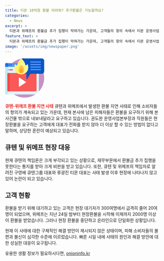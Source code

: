 ```yaml
---
title: 티몬 10억원 환불 어려워? 추가환불은 가능할까요?
categories:
  - News
excerpt: >
  티몬과 위메프의 환불금 추가 집행이 막혀가는 가운데, 고객들의 항의 속에서 티몬 운영사업본부장이 대표의 불참으로 고객들에게 눈물로 호소하며 안타까움을 토로했다. 특히 큐텐 재무쪽의 추가 집행 막힘으로 큐텐의 책임론이 부각되고, 피해자들의 항의로 현장 대기자가 줄어드는 상황이다. 구영배 큐텐그룹 대표와 류광진 티몬 대표는 사태 발생 이후 현장에서 나타나지 않고 있어 논란이 커지고 있다.
feature_text: >
  티몬과 위메프의 환불금 추가 집행이 막혀가는 가운데, 고객들의 항의 속에서 티몬 운영사업본부장이 대표의 불참으로 고객들에게 눈물로 호소하며 안타까움을 토로했다. 특히 큐텐 재무쪽의 추가 집행 막힘으로 큐텐의 책임론이 부각되고, 피해자들의 항의로 현장 대기자가 줄어드는 상황이다. 구영배 큐텐그룹 대표와 류광진 티몬 대표는 사태 발생 이후 현장에서 나타나지 않고 있어 논란이 커지고 있다.
image: '/assets/img/newspaper.png'
---
```


<p><img src="/assets/img/news.png" alt="rentncar 속보" /></p>

<p><b><span style="color: #ee2323;">큐텐-위메프 환불 지연 사태</span></b>
큐텐과 위메프에서 발생한 환불 지연 사태로 인해 소비자들의 항의가 계속되고 있는 가운데, 현재 본사에 남은 피해자들은 환불을 요구하기 위해 본사건물 밖으로 내보내달라고 요구하고 있습니다. 권도완 운영사업본부장과 직원들은 현장환불을 요구하는 고객에게 대표가 전화를 받지 않아 더 이상 할 수 있는 방법이 없다고 말하며, 상당한 혼란이 예상되고 있습니다.</p>

<h2 data-ke-size="size26">큐텐 및 위메프 현장 대응</h2>

<p>현재 큐텐의 책임론은 크게 부각되고 있는 상황으로, 재무부문에서 환불금 추가 집행을 못한다는 통지를 받아 크게 비판을 받고 있습니다. 또한, 큐텐 및 위메프의 책임자로 알려진 구영배 큐텐그룹 대표와 류광진 티몬 대표는 사태 발생 이후 현장에 나타나지 않고 있어 논란이 되고 있습니다.</p>

<h2 data-ke-size="size26">고객 현황</h2>

<p>환불을 받기 위해 대기하고 있는 고객은 현장 대기자가 300여명에서 급격히 줄어 20여명이 되었으며, 위메프는 지난 24일 밤부터 현장환불을 시작해 이제까지 2000명 이상이 환불을 받았습니다. 그러나 현장 환불을 중단하고 온라인으로 단일화한 상황입니다.</p>

<p>현재 이 사태에 대한 구체적인 해결 방안이 제시되지 않은 상태이며, 피해 소비자들의 불편과 불신이 심각한 수준에 이르렀습니다. 빠른 시일 내에 사태의 원인과 해결 방안에 대한 성실한 대응이 요구됩니다.</p>
유용한 생활 정보가 필요하시다면, <a href="https://onioninfo.kr" rel="dofollow">onioninfo.kr</a>


